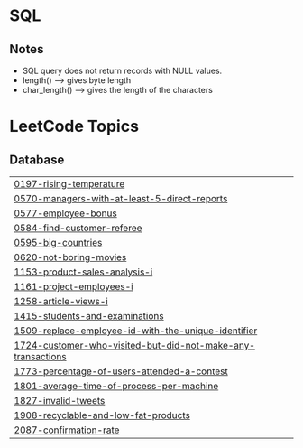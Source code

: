 # SQL
## Notes
- SQL query does not return records with NULL values.
- length() --> gives byte length 
- char_length() --> gives the length of the characters
<!---LeetCode Topics Start-->
# LeetCode Topics
## Database
|  |
| ------- |
| [0197-rising-temperature](https://github.com/anushkaa-ambuj/SQL/tree/master/0197-rising-temperature) |
| [0570-managers-with-at-least-5-direct-reports](https://github.com/anushkaa-ambuj/SQL/tree/master/0570-managers-with-at-least-5-direct-reports) |
| [0577-employee-bonus](https://github.com/anushkaa-ambuj/SQL/tree/master/0577-employee-bonus) |
| [0584-find-customer-referee](https://github.com/anushkaa-ambuj/SQL/tree/master/0584-find-customer-referee) |
| [0595-big-countries](https://github.com/anushkaa-ambuj/SQL/tree/master/0595-big-countries) |
| [0620-not-boring-movies](https://github.com/anushkaa-ambuj/SQL/tree/master/0620-not-boring-movies) |
| [1153-product-sales-analysis-i](https://github.com/anushkaa-ambuj/SQL/tree/master/1153-product-sales-analysis-i) |
| [1161-project-employees-i](https://github.com/anushkaa-ambuj/SQL/tree/master/1161-project-employees-i) |
| [1258-article-views-i](https://github.com/anushkaa-ambuj/SQL/tree/master/1258-article-views-i) |
| [1415-students-and-examinations](https://github.com/anushkaa-ambuj/SQL/tree/master/1415-students-and-examinations) |
| [1509-replace-employee-id-with-the-unique-identifier](https://github.com/anushkaa-ambuj/SQL/tree/master/1509-replace-employee-id-with-the-unique-identifier) |
| [1724-customer-who-visited-but-did-not-make-any-transactions](https://github.com/anushkaa-ambuj/SQL/tree/master/1724-customer-who-visited-but-did-not-make-any-transactions) |
| [1773-percentage-of-users-attended-a-contest](https://github.com/anushkaa-ambuj/SQL/tree/master/1773-percentage-of-users-attended-a-contest) |
| [1801-average-time-of-process-per-machine](https://github.com/anushkaa-ambuj/SQL/tree/master/1801-average-time-of-process-per-machine) |
| [1827-invalid-tweets](https://github.com/anushkaa-ambuj/SQL/tree/master/1827-invalid-tweets) |
| [1908-recyclable-and-low-fat-products](https://github.com/anushkaa-ambuj/SQL/tree/master/1908-recyclable-and-low-fat-products) |
| [2087-confirmation-rate](https://github.com/anushkaa-ambuj/SQL/tree/master/2087-confirmation-rate) |
<!---LeetCode Topics End-->
